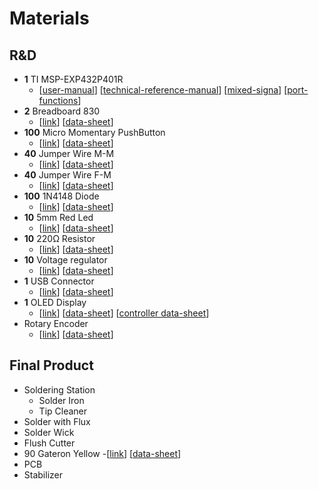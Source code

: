 # Materials

## R&D
- **1** TI MSP-EXP432P401R
    - [[user-manual](https://didatticaonline.unitn.it/dol/pluginfile.php/1878276/mod_resource/content/0/slau597f.pdf)] [[technical-reference-manual](https://didatticaonline.unitn.it/dol/pluginfile.php/1878275/mod_resource/content/0/slau356i.pdf)] [[mixed-signa](https://didatticaonline.unitn.it/dol/pluginfile.php/1878274/mod_resource/content/0/msp432p401r.pdf)] [[port-functions](https://didatticaonline.unitn.it/dol/pluginfile.php/1869662/mod_resource/content/0/Lecture-6a.pdf)]
- **2** Breadboard 830
    - [[link](https://it.rs-online.com/web/p/breadboard/2153175)] [[data-sheet](/datasheets/Kitronik-PBU202.pdf)]
- **100** Micro Momentary PushButton
    - [[link](https://www.amazon.it/Youmile-6x6x5mm-Momentaneo-pulsante-tattile/dp/B07XWYHPZH)] [[data-sheet](N.A,)]
- **40** Jumper Wire M-M
    - [[link](https://it.rs-online.com/web/p/ponticelli-per-breadboard/2048241)] [[data-sheet](/datasheets/jumper-wire.pdf)]
- **40** Jumper Wire F-M
    - [[link](https://it.rs-online.com/web/p/ponticelli-per-breadboard/2048243)] [[data-sheet](/datasheets/jumper-wire.pdf)]
- **100** 1N4148 Diode
    - [[link](https://it.rs-online.com/web/p/diodi-schottky-e-rettificatori/1867593)] [[data-sheet](/datasheets/1N4148.pdf)]
- **10** 5mm Red Led
    - [[link](https://it.rs-online.com/web/p/led/2285821)] [[data-sheet](/datasheets/led.pdf)]
- **10** 220Ω Resistor
    - [[link](https://it.rs-online.com/web/p/resistenze-a-foro-passante/7077612?gb=s)] [[data-sheet](/datasheets/220Ω-resistor.pdf)]
- **10** Voltage regulator
    - [[link](https://it.rs-online.com/web/p/regolatori-di-tensione/6869767)] [[data-sheet](/datasheets/LD1117.pdf)]
- **1** USB Connector
    - [[link](https://it.rs-online.com/web/p/accessori-per-strumenti-di-sviluppo/0429307)] [[data-sheet](./datasheets/TTL-232R-3V3.pdf)]
- **1** OLED Display
    - [[link](https://it.rs-online.com/web/p/display-oled/2543581)] [[data-sheet](./datasheets/oled-display.pdf)] [[controller data-sheet](./datasheets/oled-display-controller.pdf)]
- Rotary Encoder
    - [[link](https://it.rs-online.com/web/p/encoder-meccanici-rotativi/7377767)] [[data-sheet](./datasheets/rotary-encoder.pdf)]

## Final Product
- Soldering Station
    - Solder Iron
    - Tip Cleaner
- Solder with Flux
- Solder Wick
- Flush Cutter
- 90 Gateron Yellow
    -[[link](https://www.gateron.co/products/gateron-switch-set?variant=40017397514329)] [[data-sheet](/datasheets/gateron-yellow.pdf)]
- PCB
- Stabilizer
